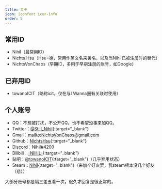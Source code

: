 ```yaml
---
title: 关于
icon: iconfont icon-info
order: 5
---
```


## 常用ID

* Nihil（最常用ID）
* Nichts Hsu（Hsu=徐，常用作英文名来署名，以及当Nihil已被注册时的替代）
* NichtsVonChaos（早期ID，多用于早期注册的账号，如Google）

## 已弃用ID

* towanoICIT（略称icit，仅在与I Wanna圈有关联时使用）

## 个人账号

* QQ：不想被打扰，不公开QQ，也不希望没事来加QQ。
* Twitter：[@Still_Nihil](https://twitter.com/Still_Nihil){:target="_blank"}
* Gmail：<mailto:NichtsVonChaos@gmail.com>
* Github：[NichtsHsu](https://github.com/NichtsHsu){:target="_blank"}
* Discord：Nihil#4200
* Bilibili：[-NIHIL-](https://space.bilibili.com/6631803){:target="_blank"}
* 贴吧：[@towanoICIT](https://tieba.baidu.com/home/main?un=towanoICIT){:target="_blank"}（几乎弃用状态）
* Steam：[Nihil](https://steamcommunity.com/id/NichtsHsu/){:target="_blank"}（来加个好友罢，我steam根本没几个好友（悲））

大部分账号都是隔三差五看一次，很久才回复是很正常的。
